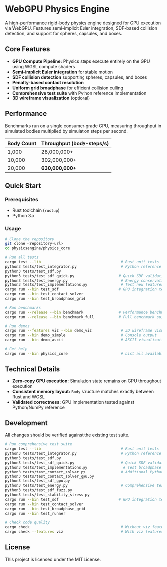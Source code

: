 # WebGPU Physics Engine

A high-performance rigid-body physics engine designed for GPU execution via WebGPU. Features semi-implicit Euler integration, SDF-based collision detection, and support for spheres, capsules, and boxes.

## Core Features

- **GPU Compute Pipeline:** Physics steps execute entirely on the GPU using WGSL compute shaders
- **Semi-implicit Euler integration** for stable motion
- **SDF collision detection** supporting spheres, capsules, and boxes
- **Penalty-based contact resolution** 
- **Uniform grid broadphase** for efficient collision culling
- **Comprehensive test suite** with Python reference implementation
- **3D wireframe visualization** (optional)

## Performance

Benchmarks run on a single consumer-grade GPU, measuring throughput in simulated bodies multiplied by simulation steps per second.

| Body Count | Throughput (body-steps/s) |
| :--- | :--- |
| 1,000      | 28,000,000+               |
| 10,000     | 302,000,000+              |
| 20,000     | **630,000,000+**              |

## Quick Start

### Prerequisites

- Rust toolchain (`rustup`)
- Python 3.x

### Usage

```bash
# Clone the repository
git clone <repository-url>
cd physicsengine/physics_core

# Run all tests
cargo test --lib                                    # Rust unit tests
python3 tests/test_integrator.py                    # Python reference tests
python3 tests/test_sdf.py
python3 tests/test_sdf_quick.py                    # Quick SDF validation
python3 tests/test_energy.py                        # Energy conservation
python3 tests/test_implementations.py               # Test new features (broadphase + dynamics)
cargo run --bin test_sdf                           # GPU integration tests
cargo run --bin test_contact_solver
cargo run --bin test_broadphase_grid

# Run benchmarks
cargo run --release --bin benchmark                # Performance benchmarks
cargo run --release --bin benchmark_full           # Full benchmark suite

# Run demos
cargo run --features viz --bin demo_viz             # 3D wireframe visualization
cargo run --bin demo_simple                         # Console output
cargo run --bin demo_ascii                          # ASCII visualization

# Get help
cargo run --bin physics_core                        # List all available commands
```

## Technical Details

- **Zero-copy GPU execution:** Simulation state remains on GPU throughout execution
- **Consistent memory layout:** `Body` structure matches exactly between Rust and WGSL
- **Validated correctness:** GPU implementation tested against Python/NumPy reference

## Development

All changes should be verified against the existing test suite.

```bash
# Run comprehensive test suite
cargo test --lib                                    # Rust unit tests
python3 tests/test_integrator.py                    # Python reference tests  
python3 tests/test_sdf.py
python3 tests/test_sdf_quick.py                     # Quick SDF validation
python3 tests/test_implementations.py                # Test broadphase + dynamics
python3 tests/test_contact_solver.py                # Additional Python tests
python3 tests/test_contact_solver_gpu.py
python3 tests/test_sdf_gpu.py
python3 tests/test_energy.py                        # Comprehensive tests
python3 tests/test_sdf_fuzz.py
python3 tests/test_stability_stress.py
cargo run --bin test_sdf                           # GPU integration tests
cargo run --bin test_contact_solver
cargo run --bin test_broadphase_grid
cargo run --bin test_runner

# Check code quality
cargo check                                         # Without viz features
cargo check --features viz                          # With viz features
```

## License

This project is licensed under the MIT License.